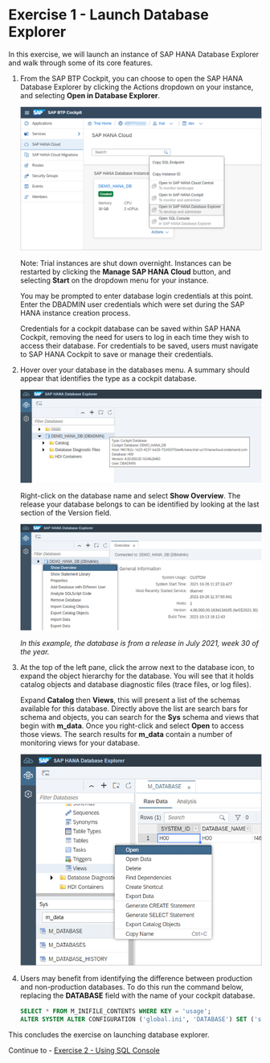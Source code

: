 # Exercise 1 - Launch Database Explorer

In this exercise, we will launch an instance of SAP HANA Database Explorer and walk through some of its core features.

1. From the SAP BTP Cockpit, you can choose to open the SAP HANA Database Explorer by clicking the Actions dropdown on your instance, and selecting **Open in Database Explorer**.

    ![](images/BTPCockpit.png)

    Note: Trial instances are shut down overnight. Instances can be restarted by clicking the **Manage SAP HANA Cloud** button, and selecting **Start** on the dropdown menu for your instance.

    You may be prompted to enter database login credentials at this point. Enter the DBADMIN user credentials which were set during the SAP HANA instance creation process.

    Credentials for a cockpit database can be saved within SAP HANA Cockpit, removing the need for users to log in each time they wish to access their database. For credentials to be saved, users must navigate to SAP HANA Cockpit to save or manage their credentials.

2. Hover over your database in the databases menu. A summary should appear that identifies the type as a cockpit database.

    ![](images/DBSummary.png)

     Right-click on the database name and select **Show Overview**. The release your database belongs to can be identified by looking at the last section of the Version field.

    ![](images/ShowOverview.png)

    *In this example, the database is from a release in July 2021, week 30 of the year.*

3. At the top of the left pane, click the arrow next to the database icon, to expand the object hierarchy for the database. You will see that it holds catalog objects and database diagnostic files (trace files, or log files).

    Expand **Catalog** then **Views**, this will present a list of the schemas available for this database. Directly above the list are search bars for schema and objects, you can search for the **Sys** schema and views that begin with **m_data**. Once you right-click and select **Open** to access those views. The search results for **m_data** contain a number of monitoring views for your database.

    ![](images/SchemaMenu.png)

4. Users may benefit from identifying the difference between production and non-production databases. To do this run the command below, replacing the **DATABASE** field with the name of your cockpit database.

    ```SQL
    SELECT * FROM M_INIFILE_CONTENTS WHERE KEY = 'usage';
    ALTER SYSTEM ALTER CONFIGURATION ('global.ini', 'DATABASE') SET ('system_information', 'usage') = 'production' WITH RECONFIGURE;
    ```
    
This concludes the exercise on launching database explorer.

Continue to - [Exercise 2 - Using SQL Console](../ex2/README.md)
